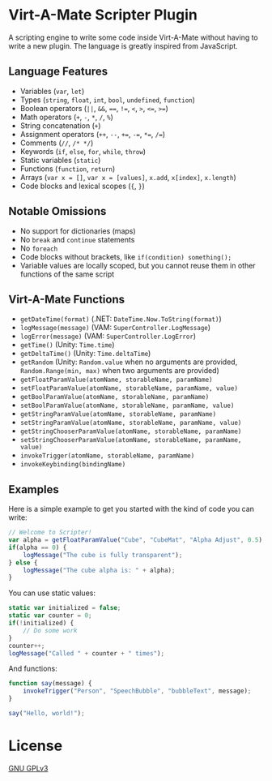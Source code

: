 # Virt-A-Mate Scripter Plugin

A scripting engine to write some code inside Virt-A-Mate without having to write a new plugin. The language is greatly inspired from JavaScript.

## Language Features

- Variables (`var`, `let`)
- Types (`string`, `float`, `int`, `bool`, `undefined`, `function`)
- Boolean operators (`||`, `&&`, `==`, `!=`, `<`, `>`, `<=`, `>=`)
- Math operators (`+`, `-`, `*`, `/`, `%`)
- String concatenation (`+`)
- Assignment operators (`++`, `--`, `+=`, `-=`, `*=`, `/=`)
- Comments (`//`, `/* */`)
- Keywords (`if`, `else`, `for`, `while`, `throw`)
- Static variables (`static`)
- Functions (`function`, `return`)
- Arrays (`var x = []`, `var x = [values]`, `x.add`, `x[index]`, `x.length`)
- Code blocks and lexical scopes (`{`, `}`)

## Notable Omissions

- No support for dictionaries (maps)
- No `break` and `continue` statements
- No `foreach`
- Code blocks without brackets, like `if(condition) something();`
- Variable values are locally scoped, but you cannot reuse them in other functions of the same script

## Virt-A-Mate Functions

- `getDateTime(format)` (.NET: `DateTime.Now.ToString(format)`)
- `logMessage(message)` (VAM: `SuperController.LogMessage`)
- `logError(message)` (VAM: `SuperController.LogError`)
- `getTime()` (Unity: `Time.time`)
- `getDeltaTime()` (Unity: `Time.deltaTime`)
- `getRandom` (Unity: `Random.value` when no arguments are provided, `Random.Range(min, max)` when two arguments are provided)
- `getFloatParamValue(atomName, storableName, paramName)`
- `setFloatParamValue(atomName, storableName, paramName, value)`
- `getBoolParamValue(atomName, storableName, paramName)`
- `setBoolParamValue(atomName, storableName, paramName, value)`
- `getStringParamValue(atomName, storableName, paramName)`
- `setStringParamValue(atomName, storableName, paramName, value)`
- `getStringChooserParamValue(atomName, storableName, paramName)`
- `setStringChooserParamValue(atomName, storableName, paramName, value)`
- `invokeTrigger(atomName, storableName, paramName)`
- `invokeKeybinding(bindingName)`

## Examples

Here is a simple example to get you started with the kind of code you can write:

```js
// Welcome to Scripter!
var alpha = getFloatParamValue("Cube", "CubeMat", "Alpha Adjust", 0.5);
if(alpha == 0) {
    logMessage("The cube is fully transparent");
} else {
    logMessage("The cube alpha is: " + alpha);
}
```

You can use static values:

```js
static var initialized = false;
static var counter = 0;
if(!initialized) {
    // Do some work
}
counter++;
logMessage("Called " + counter + " times");
```

And functions:

```js
function say(message) {
    invokeTrigger("Person", "SpeechBubble", "bubbleText", message);
}

say("Hello, world!");
```

# License

[GNU GPLv3](LICENSE.md)

